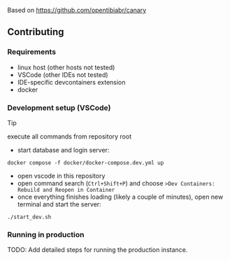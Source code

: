 Based on https://github.com/opentibiabr/canary

## Contributing

### Requirements

* linux host (other hosts not tested)
* VSCode (other IDEs not tested)
* IDE-specific devcontainers extension
* docker

### Development setup (VSCode)

> [!TIP]
> execute all commands from repository root

* start database and login server:
```
docker compose -f docker/docker-compose.dev.yml up
```
* open vscode in this repository
* open command search (`Ctrl+Shift+P`) and choose `>Dev Containers: Rebuild and Reopen in Container`
* once everything finishes loading (likely a couple of minutes), open new terminal and start the server:
```
./start_dev.sh
```

### Running in production

TODO: Add detailed steps for running the production instance.